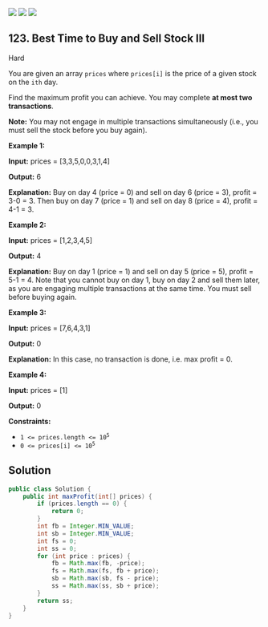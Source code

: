 [![](https://img.shields.io/github/stars/javadev/LeetCode-in-Java?label=Stars&style=flat-square)](https://github.com/javadev/LeetCode-in-Java)
[![](https://img.shields.io/github/forks/javadev/LeetCode-in-Java?label=Fork%20me%20on%20GitHub%20&style=flat-square)](https://github.com/javadev/LeetCode-in-Java/fork)
[![](https://img.shields.io/badge/-LeetCode%20in%20Kotlin-blue?style=flat-square)](https://github.com/javadev/LeetCode-in-Kotlin)

## 123\. Best Time to Buy and Sell Stock III

Hard

You are given an array `prices` where `prices[i]` is the price of a given stock on the `ith` day.

Find the maximum profit you can achieve. You may complete **at most two transactions**.

**Note:** You may not engage in multiple transactions simultaneously (i.e., you must sell the stock before you buy again).

**Example 1:**

**Input:** prices = [3,3,5,0,0,3,1,4]

**Output:** 6

**Explanation:** Buy on day 4 (price = 0) and sell on day 6 (price = 3), profit = 3-0 = 3. Then buy on day 7 (price = 1) and sell on day 8 (price = 4), profit = 4-1 = 3.

**Example 2:**

**Input:** prices = [1,2,3,4,5]

**Output:** 4

**Explanation:** Buy on day 1 (price = 1) and sell on day 5 (price = 5), profit = 5-1 = 4. Note that you cannot buy on day 1, buy on day 2 and sell them later, as you are engaging multiple transactions at the same time. You must sell before buying again. 

**Example 3:**

**Input:** prices = [7,6,4,3,1]

**Output:** 0

**Explanation:** In this case, no transaction is done, i.e. max profit = 0. 

**Example 4:**

**Input:** prices = [1]

**Output:** 0 

**Constraints:**

*   <code>1 <= prices.length <= 10<sup>5</sup></code>
*   <code>0 <= prices[i] <= 10<sup>5</sup></code>

## Solution

```java
public class Solution {
    public int maxProfit(int[] prices) {
        if (prices.length == 0) {
            return 0;
        }
        int fb = Integer.MIN_VALUE;
        int sb = Integer.MIN_VALUE;
        int fs = 0;
        int ss = 0;
        for (int price : prices) {
            fb = Math.max(fb, -price);
            fs = Math.max(fs, fb + price);
            sb = Math.max(sb, fs - price);
            ss = Math.max(ss, sb + price);
        }
        return ss;
    }
}
```